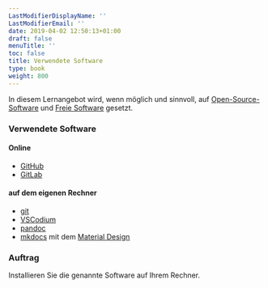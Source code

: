 ```yaml
---
LastModifierDisplayName: ''
LastModifierEmail: ''
date: 2019-04-02 12:50:13+01:00
draft: false
menuTitle: ''
toc: false
title: Verwendete Software
type: book
weight: 800
---
```

In diesem Lernangebot wird, wenn möglich und sinnvoll, auf [Open-Source-Software](https://de.wikipedia.org/wiki/Open_Source) und [Freie Software](https://www.gnu.org/philosophy/free-sw) gesetzt.

### Verwendete Software

#### Online

- [GitHub](https://github.com)
- [GitLab](https://gitlab.com)

#### auf dem eigenen Rechner

- [git](https://git-scm.com/)
- [VSCodium](https://vscodium.com/)
- [pandoc](https://pandoc.org/)
- [mkdocs](https://www.mkdocs.org/) mit dem [Material Design](https://squidfunk.github.io/mkdocs-material/)

### Auftrag

Installieren Sie die genannte Software auf Ihrem Rechner.